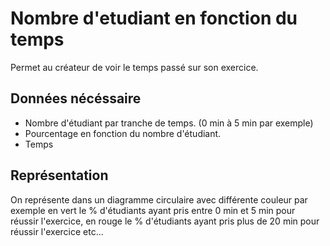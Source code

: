 # Nombre d'etudiant en fonction du temps

Permet au créateur de voir le temps passé sur son exercice.

## Données nécéssaire

* Nombre d'étudiant par tranche de temps. (0 min à 5 min par exemple)
* Pourcentage en fonction du nombre d'étudiant.
* Temps

## Représentation

On représente dans un diagramme circulaire avec différente couleur par exemple en vert le % d'étudiants ayant pris entre 0 min et 5 min pour réussir l'exercice, en rouge le % d'étudiants ayant pris plus de 20 min pour réussir l'exercice etc...

<!--- 
Author : Jordan
Validator :
-->